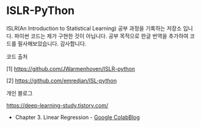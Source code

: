 # ISLR-PyThon
ISLR(An Introduction to Statistical Learning) 공부 과정을 기록하는 저장소 입니다.
파이썬 코드는 제가 구현한 것이 아닙니다.
공부 목적으로 한글 번역을 추가하여 코드를 필사해보았습니다. 감사합니다.

코드 출처

[1] https://github.com/JWarmenhoven/ISLR-python

[2] https://github.com/emredjan/ISL-python

개인 블로그

https://deep-learning-study.tistory.com/


- Chapter 3. Linear Regression - [Google Colab]()[Blog]()
